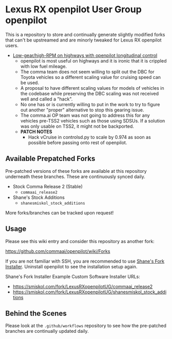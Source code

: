 # Lexus RX openpilot User Group openpilot

This is a repository to store and continually generate slightly modified forks
that can't be upstreamed and are minorly tweaked for Lexus RX openpilot users.

* [Low-gear/high-RPM on highways with openpilot longitudinal control][ghopissue]
  * openpilot is most useful on highways and it is ironic that it is crippled
    with low fuel mileage.
  * The comma team does not seem willing to split out the DBC for Toyota
    vehicles so a different scaling value for cruising speed can be used.
  * A proposal to have different scaling values for models of vehicles in the
    codebase while preserving the DBC scaling was not received well and called
    a "hack".
  * No one has or is currently willing to put in the work to try to figure out
    another "proper" alternative to stop this gearing issue.
  * The comma.ai OP team was not going to address this for any vehicles pre-TSS2
    vehicles such as those using SDSUs. If a solution was only usable on TSS2,
    it might not be backported.
  * **PATCH NOTES**
    * Hack vCruise in controlsd.py to scale by 0.974 as soon as possible before
      passing onto rest of openpilot.

## Available Prepatched Forks

Pre-patched versions of these forks are available at this repository underneath
these branches. These are continuously synced daily.

* Stock Comma Release 2 (Stable)
  * `commaai_release2`
* Shane's Stock Additions
  * `shanesmiskol_stock_additions`

More forks/branches can be tracked upon request!

## Usage

Please see this wiki entry and consider this repository as another fork:

https://github.com/commaai/openpilot/wiki/Forks

If you are not familiar with SSH, you are recommended to use
[Shane's Fork Installer][shaneforkinstaller]. Uninstall openpilot to see the
installation setup again.

Shane's Fork Installer Example Custom Software Installer URLs:

* https://smiskol.com/fork/LexusRXopenpilotUG/commaai_release2
* https://smiskol.com/fork/LexusRXopenpilotUG/shanesmiskol_stock_additions

## Behind the Scenes

Please look at the `.github/workflows` repository to see how the pre-patched
branches are continually updated daily.


[ghopissue]: https://github.com/commaai/openpilot/issues/2106
[shaneforkinstaller]: https://github.com/ShaneSmiskol/openpilot-installer-generator

